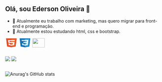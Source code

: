 ## Olá, sou Ederson Oliveira 👋

- 🔭 Atualmente eu trabalho com marketing, mas quero migrar para front-end e programação.
- 🌱 Atualmente estou estudando html, css e bootstrap.

<a target="_blank" rel="noopener noreferrer nofollow" href="#"><img align="center" alt="Rafa-HTML" height="30" width="40" src="https://raw.githubusercontent.com/devicons/devicon/master/icons/html5/html5-original.svg" style="max-width: 100%;"></a>
<a target="_blank" rel="noopener noreferrer nofollow" href="#"><img align="center" alt="Rafa-CSS" height="30" width="40" src="https://raw.githubusercontent.com/devicons/devicon/master/icons/css3/css3-original.svg" style="max-width: 100%;"></a>
<a target="_blank" rel="noopener noreferrer nofollow" href="#"><img align="center" alt="" height="30" width="40" src="https://cdn.jsdelivr.net/gh/devicons/devicon/icons/bootstrap/bootstrap-original.svg" style="max-width: 100%;"></a>
##
 
 <a href="https://www.linkedin.com/in/edy-oliveira/" rel="nofollow"><img src="https://img.shields.io/badge/-LinkedIn-%230077B5?style=for-the-badge&amp;logo=linkedin&amp;logoColor=white" data-canonical-src="https://img.shields.io/badge/-LinkedIn-%230077B5?style=for-the-badge&amp;logo=linkedin&amp;logoColor=white" style="max-width: 100%;"></a>
 <a href="https://linklist.bio/narina_crazy" rel="nofollow"><img src="https://img.shields.io/badge/linktree-39E09B?style=for-the-badge&logo=linktree&logoColor=white" data-canonical-src="https://img.shields.io/badge/linktree-39E09B?style=for-the-badge&logo=linktree&logoColor=white" style="max-width: 100%;"></a> 
 
 ##

![Anurag's GitHub stats](https://github-readme-stats.vercel.app/api?username=narina-crazy&show_icons=true&theme=tokyonight)
